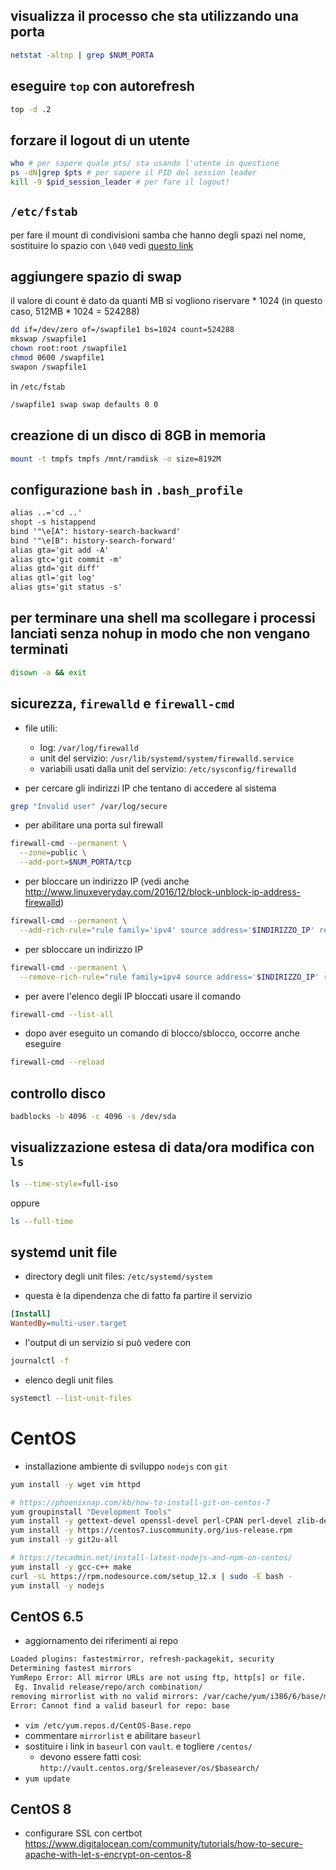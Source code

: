 
## visualizza il processo che sta utilizzando una porta
```sh
netstat -altnp | grep $NUM_PORTA
```

## eseguire `top` con autorefresh
```sh
top -d .2
```

## forzare il logout di un utente
```sh
who # per sapere quale pts/ sta usando l'utente in questione
ps -dN|grep $pts # per sapere il PID del session leader
kill -9 $pid_session_leader # per fare il logout!
```

## `/etc/fstab`
per fare il mount di condivisioni samba che hanno degli spazi nel nome, sostituire lo spazio con `\040`
vedi [questo link](http://www.simpit.com/wordpress/?p=626)

## aggiungere spazio di swap
il valore di count è dato da quanti MB si vogliono riservare * 1024 (in questo caso, 512MB * 1024 = 524288)
```sh
dd if=/dev/zero of=/swapfile1 bs=1024 count=524288
mkswap /swapfile1
chown root:root /swapfile1
chmod 0600 /swapfile1
swapon /swapfile1
```
in `/etc/fstab`
```txt
/swapfile1 swap swap defaults 0 0
```

## creazione di un disco di 8GB in memoria
```sh
mount -t tmpfs tmpfs /mnt/ramdisk -o size=8192M
```

## configurazione `bash` in `.bash_profile`
```txt
alias ..='cd ..'
shopt -s histappend
bind '"\e[A": history-search-backward'
bind '"\e[B": history-search-forward'
alias gta='git add -A'
alias gtc='git commit -m'
alias gtd='git diff'
alias gtl='git log'
alias gts='git status -s'
```

## per terminare una shell ma scollegare i processi lanciati senza nohup in modo che non vengano terminati
```sh
disown -a && exit
```

## sicurezza, `firewalld` e `firewall-cmd`
- file utili:
  - log: `/var/log/firewalld`
  - unit del servizio: `/usr/lib/systemd/system/firewalld.service`
  - variabili usati dalla unit del servizio: `/etc/sysconfig/firewalld`

- per cercare gli indirizzi IP che tentano di accedere al sistema
```sh
grep "Invalid user" /var/log/secure
```

- per abilitare una porta sul firewall
```sh
firewall-cmd --permanent \
  --zone=public \
  --add-port=$NUM_PORTA/tcp
```

- per bloccare un indirizzo IP (vedi anche http://www.linuxeveryday.com/2016/12/block-unblock-ip-address-firewalld)
```sh
firewall-cmd --permanent \
  --add-rich-rule="rule family='ipv4' source address='$INDIRIZZO_IP' reject"
```

- per sbloccare un indirizzo IP
```sh
firewall-cmd --permanent \
  --remove-rich-rule="rule family=ipv4 source address='$INDIRIZZO_IP' reject"
```

- per avere l'elenco degli IP bloccati usare il comando
```sh
firewall-cmd --list-all
```

- dopo aver eseguito un comando di blocco/sblocco, occorre anche eseguire
```sh
firewall-cmd --reload
```

## controllo disco
```sh
badblocks -b 4096 -c 4096 -s /dev/sda
```

## visualizzazione estesa di data/ora modifica con `ls`
```sh
ls --time-style=full-iso
```

oppure
```sh
ls --full-time
```

## systemd unit file
- directory degli unit files: `/etc/systemd/system`

- questa è la dipendenza che di fatto fa partire il servizio
```ini
[Install]
WantedBy=multi-user.target
```

- l'output di un servizio si può vedere con
```sh
journalctl -f
```

- elenco degli unit files
```sh
systemctl --list-unit-files
```

# CentOS
- installazione ambiente di sviluppo `nodejs` con `git`
```sh
yum install -y wget vim httpd

# https://phoenixnap.com/kb/how-to-install-git-on-centos-7
yum groupinstall "Development Tools"
yum install -y gettext-devel openssl-devel perl-CPAN perl-devel zlib-devel
yum install -y https://centos7.iuscommunity.org/ius-release.rpm
yum install -y git2u-all

# https://tecadmin.net/install-latest-nodejs-and-npm-on-centos/
yum install -y gcc-c++ make
curl -sL https://rpm.nodesource.com/setup_12.x | sudo -E bash -
yum install -y nodejs
```

## CentOS 6.5

- aggiornamento dei riferimenti ai repo
```txt
Loaded plugins: fastestmirror, refresh-packagekit, security
Determining fastest mirrors
YumRepo Error: All mirror URLs are not using ftp, http[s] or file.
 Eg. Invalid release/repo/arch combination/
removing mirrorlist with no valid mirrors: /var/cache/yum/i386/6/base/mirrorlist.txt
Error: Cannot find a valid baseurl for repo: base
```

- `vim /etc/yum.repos.d/CentOS-Base.repo`
- commentare `mirrorlist` e abilitare `baseurl`
- sostituire i link in `baseurl` con `vault`. e togliere `/centos/`
  - devono essere fatti così: `http://vault.centos.org/$releasever/os/$basearch/`
- `yum update`

## CentOS 8

- configurare SSL con certbot
https://www.digitalocean.com/community/tutorials/how-to-secure-apache-with-let-s-encrypt-on-centos-8
